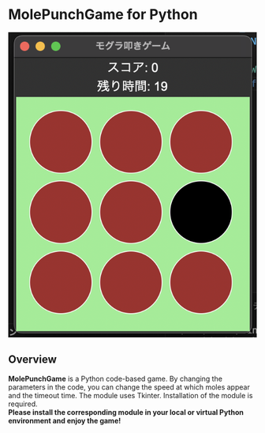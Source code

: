 # MolePunchGame for Python
![MolePunchGame](202050809_MoguraPunch.png)

## Overview  
**MolePunchGame** is a Python code-based game.
By changing the parameters in the code, you can change the speed at which moles appear and the timeout time. The module uses Tkinter.
Installation of the module is required. <br>
 **Please install the corresponding module in your local or virtual Python environment and enjoy the game!** 
